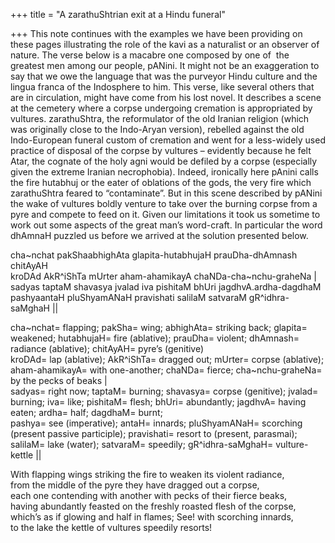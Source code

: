 +++
title = "A zarathuShtrian exit at a Hindu funeral"

+++
This note continues with the examples we have been providing on these
pages illustrating the role of the kavi as a naturalist or an observer
of nature. The verse below is a macabre one composed by one of  the
greatest men among our people, pANini. It might not be an exaggeration
to say that we owe the language that was the purveyor Hindu culture and
the lingua franca of the Indosphere to him. This verse, like several
others that are in circulation, might have come from his lost novel. It
describes a scene at the cemetery where a corpse undergoing cremation is
appropriated by vultures. zarathuShtra, the reformulator of the old
Iranian religion (which was originally close to the Indo-Aryan version),
rebelled against the old Indo-European funeral custom of cremation and
went for a less-widely used practice of disposal of the corpse by
vultures – evidently because he felt Atar, the cognate of the holy agni
would be defiled by a corpse (especially given the extreme Iranian
necrophobia). Indeed, ironically here pAnini calls the fire hutabhuj or
the eater of oblations of the gods, the very fire which zarathuShtra
feared to “contaminate”. But in this scene described by pANini the wake
of vultures boldly venture to take over the burning corpse from a pyre
and compete to feed on it. Given our limitations it took us sometime to
work out some aspects of the great man’s word-craft. In particular the
word dhAmnaH puzzled us before we arrived at the solution presented
below.

cha\~nchat pakShaabhighAta glapita-hutabhujaH prauDha-dhAmnash
chitAyAH  
kroDAd AkR^iShTa mUrter aham-ahamikayA chaNDa-cha\~nchu-graheNa |  
sadyas taptaM shavasya jvalad iva pishitaM bhUri jagdhvA.ardha-dagdhaM  
pashyaantaH pluShyamANaH pravishati salilaM satvaraM gR^idhra-saMghaH ||

cha\~nchat= flapping; pakSha= wing; abhighAta= striking back; glapita=
weakened; hutabhujaH= fire (ablative); prauDha= violent; dhAmnash=
radiance (ablative); chitAyAH= pyre’s (genitive)  
kroDAd= lap (ablative); AkR^iShTa= dragged out; mUrter= corpse
(ablative); aham-ahamikayA= with one-another; chaNDa= fierce;
cha\~nchu-graheNa= by the pecks of beaks |  
sadyas= right now; taptaM= burning; shavasya= corpse (genitive); jvalad=
burning; iva= like; pishitaM= flesh; bhUri= abundantly; jagdhvA= having
eaten; ardha= half; dagdhaM= burnt;  
pashya= see (imperative); antaH= innards; pluShyamANaH= scorching
(present passive participle); pravishati= resort to (present, parasmai);
salilaM= lake (water); satvaraM= speedily; gR^idhra-saMghaH=
vulture-kettle ||

With flapping wings striking the fire to weaken its violent radiance,  
from the middle of the pyre they have dragged out a corpse,  
each one contending with another with pecks of their fierce beaks,  
having abundantly feasted on the freshly roasted flesh of the corpse,  
which’s as if glowing and half in flames; See\! with scorching
innards,  
to the lake the kettle of vultures speedily resorts\!
